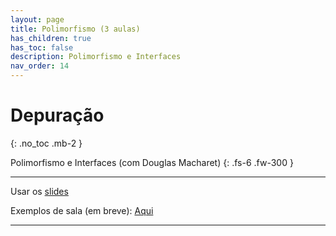 ```yaml
---
layout: page
title: Polimorfismo (3 aulas)
has_children: true
has_toc: false
description: Polimorfismo e Interfaces
nav_order: 14
---
```


# Depuração
{: .no_toc .mb-2 }

Polimorfismo e Interfaces (com Douglas Macharet)
{: .fs-6 .fw-300 }

---

Usar os
[slides](https://docs.google.com/presentation/d/1uNr4alZw8q3EohJd0kINcxfeL-pb8FZLuqW8FXUqoDU)

Exemplos de sala (em breve): [Aqui](https://github.com/flaviovdf/pds2-ufmg/tree/master/exemplos/aulas-polimorfismo)

---
